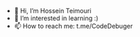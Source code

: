 - 👋 Hi, I’m Hossein Teimouri
- 👀 I’m interested in learning :)
- 📫 How to reach me: t.me/CodeDebuger

<!---
Hossein-Teimouri/Hossein-Teimouri is a ✨ special ✨ repository because its `README.md` (this file) appears on your GitHub profile.
You can click the Preview link to take a look at your changes.
--->
